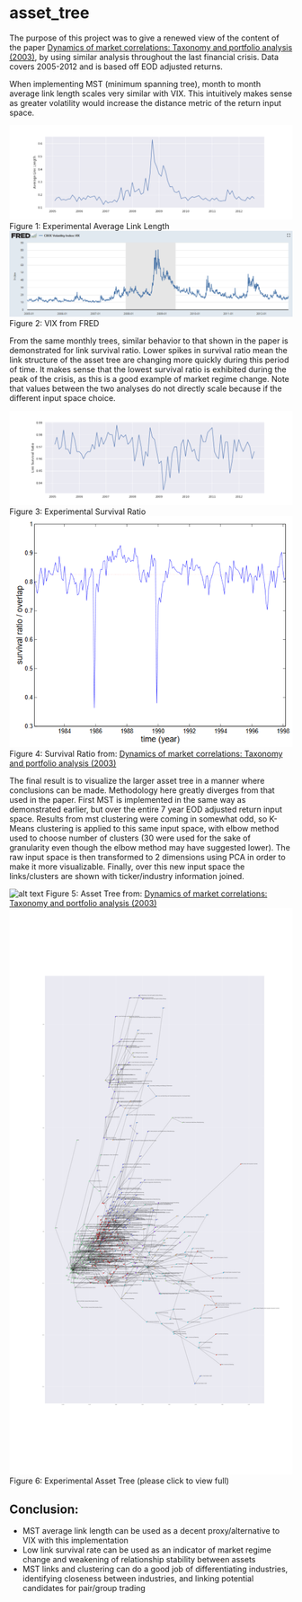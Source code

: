 # asset_tree

The purpose of this project was to give a renewed view of the content of the paper [Dynamics of market correlations: Taxonomy and portfolio analysis (2003)](https://arxiv.org/abs/cond-mat/0302546), by using similar analysis throughout the last financial crisis. Data covers 2005-2012 and is based off EOD adjusted returns.

When implementing MST (minimum spanning tree), month to month average link length scales very similar with VIX. This intuitively makes sense as greater volatility would increase the distance metric of the return input space.

![alt text](https://github.com/kark23/asset_tree/blob/master/figs/link_l.png?raw=true)
Figure 1: Experimental Average Link Length
![alt text](https://github.com/kark23/asset_tree/blob/master/figs/vix.png?raw=true)
Figure 2: VIX from FRED

From the same monthly trees, similar behavior to that shown in the paper is demonstrated for link survival ratio. Lower spikes in survival ratio mean the link structure of the asset tree are changing more quickly during this period of time. It makes sense that the lowest survival ratio is exhibited during the peak of the crisis, as this is a good example of market regime change. Note that values between the two analyses do not directly scale because if the different input space choice.

![alt text](https://github.com/kark23/asset_tree/blob/master/figs/surv.png?raw=true)
Figure 3: Experimental Survival Ratio
![alt text](https://github.com/kark23/asset_tree/blob/master/figs/surv_ratio.png?raw=true)
Figure 4: Survival Ratio from: [Dynamics of market correlations: Taxonomy and portfolio analysis (2003)](https://arxiv.org/abs/cond-mat/0302546)

The final result is to visualize the larger asset tree in a manner where conclusions can be made. Methodology here greatly diverges from that used in the paper. First MST is implemented in the same way as demonstrated earlier, but over the entire 7 year EOD adjusted return input space. Results from mst clustering were coming in somewhat odd, so K-Means clustering is applied to this same input space, with elbow method used to choose number of clusters (30 were used for the sake of granularity even though the elbow method may have suggested lower). The raw input space is then transformed to 2 dimensions using PCA in order to make it more visualizable. Finally, over this new input space the links/clusters are shown with ticker/industry information joined.

![alt text](https://github.com/kark23/asset_tree/blob/master/figs/top_tree.png?raw=true)
Figure 5: Asset Tree from: [Dynamics of market correlations: Taxonomy and portfolio analysis (2003)](https://arxiv.org/abs/cond-mat/0302546)
![alt text](https://github.com/kark23/asset_tree/blob/master/figs/full_tree.png?raw=true)
Figure 6: Experimental Asset Tree (please click to view full)

## Conclusion:
* MST average link length can be used as a decent proxy/alternative to VIX with this implementation
* Low link survival rate can be used as an indicator of market regime change and weakening of relationship stability between assets
* MST links and clustering can do a good job of differentiating industries, identifying closeness between industries, and linking potential candidates for pair/group trading
